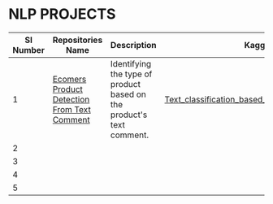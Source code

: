 # NLP PROJECTS

| Sl Number |      Repositories Name      |               Description                | Kaggle Link |      Data Source Link      |
| ----------| ---------------------- | ---------------------------------------- | ----------| ---------------------- |
|     1     | [Ecomers Product Detection From Text Comment](https://github.com/ramasureshvijjana/Ecomers_product_detection_from_text_comment) | Identifying the type of product based on the product's text comment. |[Text_classification_based_on_Ecomers_product.ipynb](https://www.kaggle.com/code/sureshvj/text-classification-based-on-ecomers-product-ipynb?scriptVersionId=203650010)|[ecommerce-text-classification](https://www.kaggle.com/datasets/saurabhshahane/ecommerce-text-classification)|
|     2     | | |||
|     3     | | |||
|     4     | | |||
|     5     | | |||

